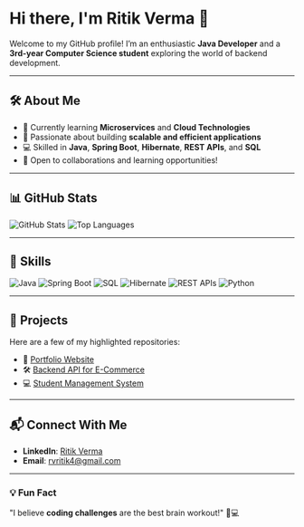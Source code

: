 # Hi there, I'm Ritik Verma 👋  
Welcome to my GitHub profile! I’m an enthusiastic **Java Developer** and a **3rd-year Computer Science student** exploring the world of backend development.

---

## 🛠️ **About Me**
- 🌱 Currently learning **Microservices** and **Cloud Technologies**
- 🚀 Passionate about building **scalable and efficient applications**
- 💻 Skilled in **Java**, **Spring Boot**, **Hibernate**, **REST APIs**, and **SQL**
- 🤝 Open to collaborations and learning opportunities!

---

## 📊 **GitHub Stats**
![GitHub Stats](https://github-readme-stats.vercel.app/api?username=GHrithik&show_icons=true&theme=radical)
![Top Languages](https://github-readme-stats.vercel.app/api/top-langs/?username=GHrithik&layout=compact&theme=radical)

---

## 🌟 **Skills**
![Java](https://img.shields.io/badge/Java-Expert-brightgreen)
![Spring Boot](https://img.shields.io/badge/Spring%20Boot-Intermediate-blue)
![SQL](https://img.shields.io/badge/SQL-Advanced-yellow)
![Hibernate](https://img.shields.io/badge/Hibernate-Intermediate-orange)
![REST APIs](https://img.shields.io/badge/REST%20APIs-Proficient-blue)
![Python](https://img.shields.io/badge/Python-Beginner-lightgrey)

---

## 📂 **Projects**
Here are a few of my highlighted repositories:  
- 🚀 [Portfolio Website](https://github.com/GHrithik/myPortfolioWeb)  
- 🛠️ [Backend API for E-Commerce](https://github.com/GHrithik/EcommerceAPI)  
- 💻 [Student Management System](https://github.com/GHrithik/StudentManagementSystem)  

---

## 📬 **Connect With Me**
- **LinkedIn**: [Ritik Verma](https://www.linkedin.com/in/ritik-verma-169296330)  
- **Email**: [rvritik4@gmail.com](mailto:rvritik4@gmail.com)

---

### 💡 Fun Fact  
"I believe **coding challenges** are the best brain workout!" 🧠💻  

